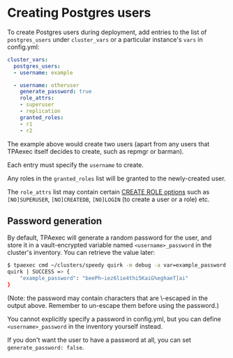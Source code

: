 # Creating Postgres users

To create Postgres users during deployment, add entries to the list of
``postgres_users`` under ``cluster_vars`` or a particular instance's
``vars`` in config.yml:

```yaml
cluster_vars:
  postgres_users:
  - username: example

  - username: otheruser
    generate_password: true
    role_attrs:
    - superuser
    - replication
    granted_roles:
    - r1
    - r2
```

The example above would create two users (apart from any users that
TPAexec itself decides to create, such as repmgr or barman).

Each entry must specify the ``username`` to create.

Any roles in the ``granted_roles`` list will be granted to the
newly-created user.

The ``role_attrs`` list may contain certain
[CREATE ROLE options](https://www.postgresql.org/docs/12/sql-createrole.html)
such as ``[NO]SUPERUSER``, ``[NO]CREATEDB``, ``[NO]LOGIN`` (to create a
user or a role) etc.

## Password generation

By default, TPAexec will generate a random password for the user, and
store it in a vault-encrypted variable named ``<username>_password`` in
the cluster's inventory. You can retrieve the value later:

```bash
$ tpaexec cmd ~/clusters/speedy quirk -m debug -a var=example_password
quirk | SUCCESS => {
    "example_password": "beePh~iez6lie4thi5KaiG%eghaeT]ai"
}
```

(Note: the password may contain characters that are \\-escaped in the
output above. Remember to un-escape them before using the password.)

You cannot explicitly specify a password in config.yml, but you can
define ``<username>_password`` in the inventory yourself instead.

If you don't want the user to have a password at all, you can set
``generate_password: false``.

